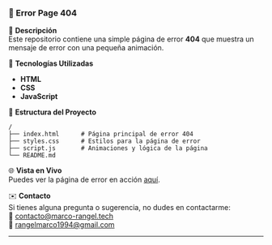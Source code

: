 ### 🚫 Error Page 404

📜 **Descripción**  
Este repositorio contiene una simple página de error **404** que muestra un mensaje de error con una pequeña animación.

🔧 **Tecnologías Utilizadas**  
- **HTML**
- **CSS**
- **JavaScript**

📂 **Estructura del Proyecto**  
```
/
├── index.html      # Página principal de error 404
├── styles.css      # Estilos para la página de error
├── script.js       # Animaciones y lógica de la página
└── README.md
```

🌐 **Vista en Vivo**  
Puedes ver la página de error en acción [aquí](https://marc7hedev.github.io/errorpagev1/).

✉️ **Contacto**  
Si tienes alguna pregunta o sugerencia, no dudes en contactarme:  
📧 contacto@marco-rangel.tech  
📧 rangelmarco1994@gmail.com

---
